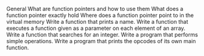 General What are function pointers and how to use them What does a function pointer exactly hold Where does a function pointer point to in the virtual memory
Write a function that prints a name.
Write a function that executes a function given as a parameter on each element of an array.
Write a function that searches for an integer.
Write a program that performs simple operations.
Write a program that prints the opcodes of its own main function.
